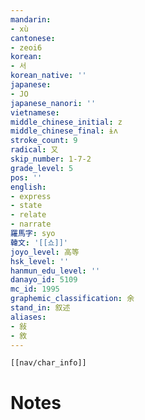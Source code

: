 ```yaml
---
mandarin:
- xù
cantonese:
- zeoi6
korean:
- 서
korean_native: ''
japanese:
- JO
japanese_nanori: ''
vietnamese:
middle_chinese_initial: z
middle_chinese_final: ɨʌ
stroke_count: 9
radical: 又
skip_number: 1-7-2
grade_level: 5
pos: ''
english:
- express
- state
- relate
- narrate
羅馬字: syo
韓文: '[[쇼]]'
joyo_level: 高等
hsk_level: ''
hanmun_edu_level: ''
danayo_id: 5109
mc_id: 1995
graphemic_classification: 余
stand_in: 叙述
aliases:
- 敍
- 敘
---
```

```meta-bind-embed
[[nav/char_info]]
```

# Notes
